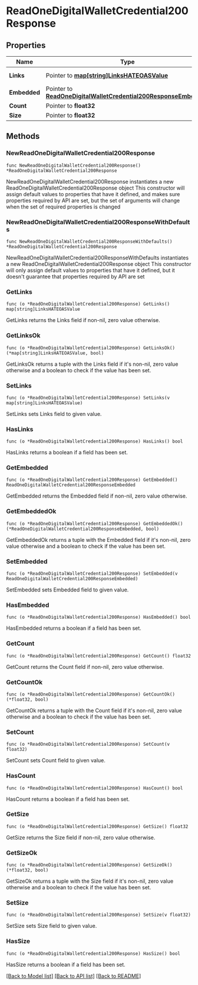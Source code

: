 # ReadOneDigitalWalletCredential200Response

## Properties

Name | Type | Description | Notes
------------ | ------------- | ------------- | -------------
**Links** | Pointer to [**map[string]LinksHATEOASValue**](LinksHATEOASValue.md) |  | [optional] [readonly] 
**Embedded** | Pointer to [**ReadOneDigitalWalletCredential200ResponseEmbedded**](ReadOneDigitalWalletCredential200ResponseEmbedded.md) |  | [optional] 
**Count** | Pointer to **float32** |  | [optional] 
**Size** | Pointer to **float32** |  | [optional] 

## Methods

### NewReadOneDigitalWalletCredential200Response

`func NewReadOneDigitalWalletCredential200Response() *ReadOneDigitalWalletCredential200Response`

NewReadOneDigitalWalletCredential200Response instantiates a new ReadOneDigitalWalletCredential200Response object
This constructor will assign default values to properties that have it defined,
and makes sure properties required by API are set, but the set of arguments
will change when the set of required properties is changed

### NewReadOneDigitalWalletCredential200ResponseWithDefaults

`func NewReadOneDigitalWalletCredential200ResponseWithDefaults() *ReadOneDigitalWalletCredential200Response`

NewReadOneDigitalWalletCredential200ResponseWithDefaults instantiates a new ReadOneDigitalWalletCredential200Response object
This constructor will only assign default values to properties that have it defined,
but it doesn't guarantee that properties required by API are set

### GetLinks

`func (o *ReadOneDigitalWalletCredential200Response) GetLinks() map[string]LinksHATEOASValue`

GetLinks returns the Links field if non-nil, zero value otherwise.

### GetLinksOk

`func (o *ReadOneDigitalWalletCredential200Response) GetLinksOk() (*map[string]LinksHATEOASValue, bool)`

GetLinksOk returns a tuple with the Links field if it's non-nil, zero value otherwise
and a boolean to check if the value has been set.

### SetLinks

`func (o *ReadOneDigitalWalletCredential200Response) SetLinks(v map[string]LinksHATEOASValue)`

SetLinks sets Links field to given value.

### HasLinks

`func (o *ReadOneDigitalWalletCredential200Response) HasLinks() bool`

HasLinks returns a boolean if a field has been set.

### GetEmbedded

`func (o *ReadOneDigitalWalletCredential200Response) GetEmbedded() ReadOneDigitalWalletCredential200ResponseEmbedded`

GetEmbedded returns the Embedded field if non-nil, zero value otherwise.

### GetEmbeddedOk

`func (o *ReadOneDigitalWalletCredential200Response) GetEmbeddedOk() (*ReadOneDigitalWalletCredential200ResponseEmbedded, bool)`

GetEmbeddedOk returns a tuple with the Embedded field if it's non-nil, zero value otherwise
and a boolean to check if the value has been set.

### SetEmbedded

`func (o *ReadOneDigitalWalletCredential200Response) SetEmbedded(v ReadOneDigitalWalletCredential200ResponseEmbedded)`

SetEmbedded sets Embedded field to given value.

### HasEmbedded

`func (o *ReadOneDigitalWalletCredential200Response) HasEmbedded() bool`

HasEmbedded returns a boolean if a field has been set.

### GetCount

`func (o *ReadOneDigitalWalletCredential200Response) GetCount() float32`

GetCount returns the Count field if non-nil, zero value otherwise.

### GetCountOk

`func (o *ReadOneDigitalWalletCredential200Response) GetCountOk() (*float32, bool)`

GetCountOk returns a tuple with the Count field if it's non-nil, zero value otherwise
and a boolean to check if the value has been set.

### SetCount

`func (o *ReadOneDigitalWalletCredential200Response) SetCount(v float32)`

SetCount sets Count field to given value.

### HasCount

`func (o *ReadOneDigitalWalletCredential200Response) HasCount() bool`

HasCount returns a boolean if a field has been set.

### GetSize

`func (o *ReadOneDigitalWalletCredential200Response) GetSize() float32`

GetSize returns the Size field if non-nil, zero value otherwise.

### GetSizeOk

`func (o *ReadOneDigitalWalletCredential200Response) GetSizeOk() (*float32, bool)`

GetSizeOk returns a tuple with the Size field if it's non-nil, zero value otherwise
and a boolean to check if the value has been set.

### SetSize

`func (o *ReadOneDigitalWalletCredential200Response) SetSize(v float32)`

SetSize sets Size field to given value.

### HasSize

`func (o *ReadOneDigitalWalletCredential200Response) HasSize() bool`

HasSize returns a boolean if a field has been set.


[[Back to Model list]](../README.md#documentation-for-models) [[Back to API list]](../README.md#documentation-for-api-endpoints) [[Back to README]](../README.md)


